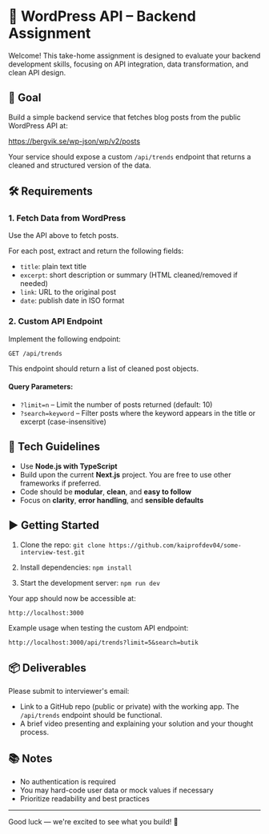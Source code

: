 # 📰 WordPress API – Backend Assignment

Welcome! This take-home assignment is designed to evaluate your backend development skills, focusing on API integration, data transformation, and clean API design.

## 📌 Goal

Build a simple backend service that fetches blog posts from the public WordPress API at:

https://bergvik.se/wp-json/wp/v2/posts

Your service should expose a custom `/api/trends` endpoint that returns a cleaned and structured version of the data.

## 🛠️ Requirements

### 1. Fetch Data from WordPress

Use the API above to fetch posts.

For each post, extract and return the following fields:
- `title`: plain text title
- `excerpt`: short description or summary (HTML cleaned/removed if needed)
- `link`: URL to the original post
- `date`: publish date in ISO format

### 2. Custom API Endpoint

Implement the following endpoint:

`GET /api/trends`

This endpoint should return a list of cleaned post objects.

#### Query Parameters:
- `?limit=n` – Limit the number of posts returned (default: 10)
- `?search=keyword` – Filter posts where the keyword appears in the title or excerpt (case-insensitive)

## 🔧 Tech Guidelines

- Use **Node.js with TypeScript**
- Build upon the current **Next.js** project. You are free to use other frameworks if preferred.
- Code should be **modular**, **clean**, and **easy to follow**
- Focus on **clarity**, **error handling**, and **sensible defaults**

## ▶️ Getting Started

1. Clone the repo:
   `git clone https://github.com/kaiprofdev04/some-interview-test.git`

2. Install dependencies:
   `npm install`

3. Start the development server:
   `npm run dev`

Your app should now be accessible at:

`http://localhost:3000`

Example usage when testing the custom API endpoint:

`http://localhost:3000/api/trends?limit=5&search=butik`

## 📦 Deliverables

Please submit to interviewer's email:
- Link to a GitHub repo (public or private) with the working app. The `/api/trends` endpoint should be functional.
- A brief video presenting and explaining your solution and your thought process.

## 📚 Notes

- No authentication is required
- You may hard-code user data or mock values if necessary
- Prioritize readability and best practices

---

Good luck — we're excited to see what you build! 🚀
